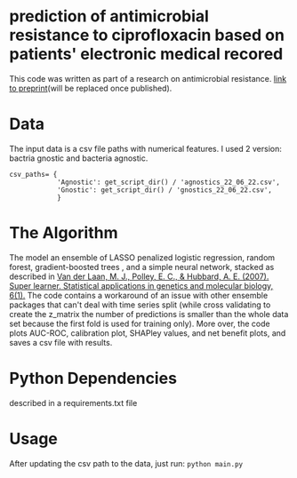 # prediction of antimicrobial resistance to ciprofloxacin based on patients' electronic medical recored
This code was written as part of a research on antimicrobial resistance. [link to preprint](https://www.medrxiv.org/content/10.1101/2022.10.18.22281205v1)(will be replaced once published).

# Data
The input data is a csv file paths with numerical features. I used 2 version: bactria gnostic and bacteria agnostic.
```
csv_paths= {
            'Agnostic': get_script_dir() / 'agnostics_22_06_22.csv',
            'Gnostic': get_script_dir() / 'gnostics_22_06_22.csv',
            }
```
# The Algorithm
The model an ensemble of LASSO penalized logistic regression, random forest, gradient-boosted trees , and a simple neural network, stacked as described in [Van der Laan, M. J., Polley, E. C., & Hubbard, A. E. (2007). Super learner. Statistical applications in genetics and molecular biology, 6(1).](https://www.degruyter.com/document/doi/10.2202/1544-6115.1309/html)
The code contains a workaround of an issue with other ensemble packages that can't deal with time series split (while cross validating to create the z_matrix the number of predictions is smaller than the whole data set because the first fold is used for training only). More over, the code plots AUC-ROC, calibration plot, SHAPley values, and net benefit plots, and saves a csv file with results.

# Python Dependencies
described in a requirements.txt file

# Usage
After updating the csv path to the data, just run:
`python main.py`
